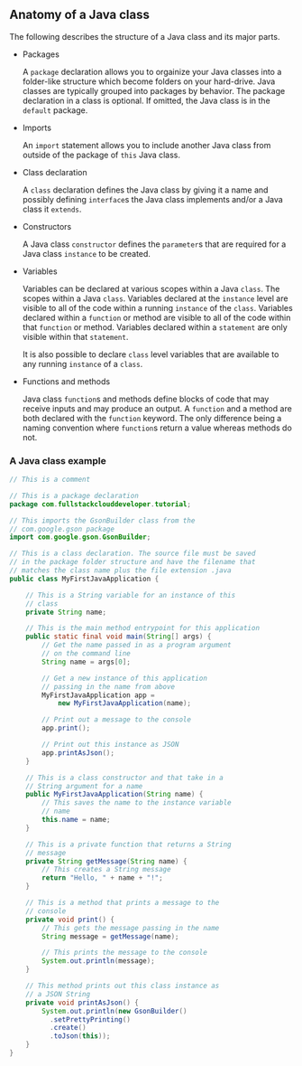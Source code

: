 ## Anatomy of a Java class

The following describes the structure of a Java class and its major parts.

* Packages

  A `package` declaration allows you to orgainize your Java classes into a folder-like structure which become folders on your hard-drive. Java classes are typically grouped into packages by behavior. The package declaration in a class is optional. If omitted, the Java class is in the `default` package.

* Imports

  An `import` statement allows you to include another Java class from outside of the package of `this` Java class.

* Class declaration

  A `class` declaration defines the Java class by giving it a name and possibly defining `interface`s the Java class implements and/or a Java class it `extends`.
 
* Constructors

  A Java class `constructor` defines the `parameter`s that are required for a Java class `instance` to be created.

* Variables

  Variables can be declared at various scopes within a Java `class`. The scopes within a Java `class`. Variables declared at the `instance` level are visible to all of the code within a running `instance` of the `class`. Variables declared within a `function` or method are visible to all of the code within that `function` or method. Variables declared within a `statement` are only visible within that `statement`.

  It is also possible to declare `class` level variables that are available to any running `instance` of a `class`.

* Functions and methods

  Java class `function`s and methods define blocks of code that may receive inputs and may produce an output. A `function` and a method are both declared with the `function` keyword. The only difference being a naming convention where `function`s return a value whereas methods do not.

### A Java class example

```java
// This is a comment

// This is a package declaration
package com.fullstackclouddeveloper.tutorial;

// This imports the GsonBuilder class from the
// com.google.gson package
import com.google.gson.GsonBuilder;

// This is a class declaration. The source file must be saved
// in the package folder structure and have the filename that
// matches the class name plus the file extension .java
public class MyFirstJavaApplication {

    // This is a String variable for an instance of this
    // class
    private String name;

    // This is the main method entrypoint for this application
    public static final void main(String[] args) {
        // Get the name passed in as a program argument
        // on the command line
        String name = args[0];

        // Get a new instance of this application
        // passing in the name from above
        MyFirstJavaApplication app =
            new MyFirstJavaApplication(name);

        // Print out a message to the console
        app.print();

        // Print out this instance as JSON
        app.printAsJson();
    }

    // This is a class constructor and that take in a
    // String argument for a name
    public MyFirstJavaApplication(String name) {
        // This saves the name to the instance variable
        // name
        this.name = name;
    }

    // This is a private function that returns a String
    // message
    private String getMessage(String name) {
        // This creates a String message
        return "Hello, " + name + "!";
    }

    // This is a method that prints a message to the
    // console
    private void print() {
        // This gets the message passing in the name
        String message = getMessage(name);

        // This prints the message to the console
        System.out.println(message);
    }

    // This method prints out this class instance as
    // a JSON String
    private void printAsJson() {
        System.out.println(new GsonBuilder()
          .setPrettyPrinting()
          .create()
          .toJson(this));
    }
}
```
